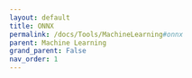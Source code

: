 ```yaml
---
layout: default
title: ONNX
permalink: /docs/Tools/MachineLearning#onnx
parent: Machine Learning
grand_parent: False
nav_order: 1
---
```

